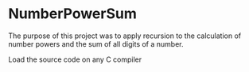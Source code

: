 # NumberPowerSum
The purpose of this project was to apply recursion to the calculation of number powers and the sum of all digits of a number.

Load the source code on any C compiler
